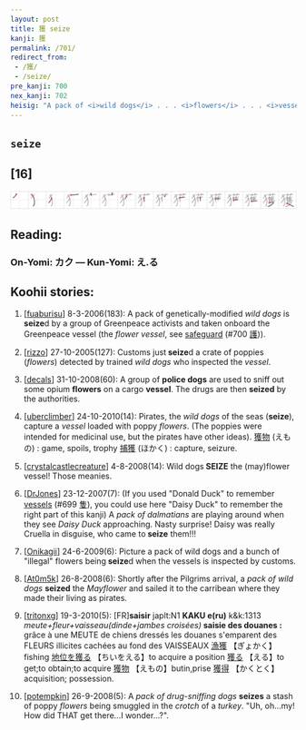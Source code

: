 ```yaml
---
layout: post
title: 獲 seize
kanji: 獲
permalink: /701/
redirect_from:
 - /獲/
 - /seize/
pre_kanji: 700
nex_kanji: 702
heisig: "A pack of <i>wild dogs</i> . . . <i>flowers</i> . . . <i>vessels</i>. Do not confuse this with the character for <i>arrest</i> (Frame 706)."
---
```


## `seize`

## [16]

<div class="stroke"><img src="../images/E78DB2.png" /></div>

## Reading:

### On-Yomi: カク &mdash; Kun-Yomi: え.る

## Koohii stories:

1) [<a href="http://kanji.koohii.com/profile/fuaburisu">fuaburisu</a>] 8-3-2006(183): A pack of genetically-modified <em>wild dogs</em> is<strong> seize</strong>d by a group of Greenpeace activists and taken onboard the Greenpeace vessel (the<em> flower vessel</em>, see <a href="../700">safeguard</a> <span class="index">(#700 <a href="http://jisho.org/kanji/details/護">護</a>)</span>). 

2) [<a href="http://kanji.koohii.com/profile/rizzo">rizzo</a>] 27-10-2005(127): Customs just<strong> seize</strong>d a crate of poppies (<em>flowers</em>) detected by trained <em>wild dogs</em> who inspected the <em>vessel</em>. 

3) [<a href="http://kanji.koohii.com/profile/decals">decals</a>] 31-10-2008(60): A group of <strong>police dogs</strong> are used to sniff out some opium <strong>flowers</strong> on a cargo <strong>vessel</strong>. The drugs are then <strong>seized</strong> by the authorities. 

4) [<a href="http://kanji.koohii.com/profile/uberclimber">uberclimber</a>] 24-10-2010(14): Pirates, the <em>wild dogs</em> of the seas (<strong>seize</strong>), capture a <em>vessel</em> loaded with poppy <em>flowers</em>. (The poppies were intended for medicinal use, but the pirates have other ideas).   <a href="http://jisho.org/kanji/details/獲物">獲物</a>   (えもの) : game, spoils, trophy   <a href="http://jisho.org/kanji/details/捕獲">捕獲</a>   (ほかく) : capture, seizure. 

5) [<a href="http://kanji.koohii.com/profile/crystalcastlecreature">crystalcastlecreature</a>] 4-8-2008(14): Wild dogs<strong> SEIZE</strong> the (may)flower vessel! Those meanies. 

6) [<a href="http://kanji.koohii.com/profile/DrJones">DrJones</a>] 23-12-2007(7): (If you used &quot;Donald Duck&quot; to remember <a href="../699">vessels</a> <span class="index">(#699 <a href="http://jisho.org/kanji/details/隻">隻</a>)</span>, you could use here &quot;Daisy Duck&quot; to remember the right part of this kanji) A <em>pack of dalmatians</em> are playing around when they see <em>Daisy Duck</em> approaching. Nasty surprise! Daisy was really Cruella in disguise, who came to<strong> seize</strong> them!!! 

7) [<a href="http://kanji.koohii.com/profile/Onikagii">Onikagii</a>] 24-6-2009(6): Picture a pack of wild dogs and a bunch of &quot;illegal&quot; flowers being<strong> seize</strong>d when the vessels is inspected by customs. 

8) [<a href="http://kanji.koohii.com/profile/At0m5k">At0m5k</a>] 26-8-2008(6): Shortly after the Pilgrims arrival, a<em> pack of wild dogs</em> <strong>seized</strong> the <em>Mayflower</em> and sailed it to the carribean where they made their living as pirates. 

9) [<a href="http://kanji.koohii.com/profile/tritonxg">tritonxg</a>] 19-3-2010(5): [FR]<strong>saisir</strong> japlt:N1 <strong>KAKU e(ru)</strong> k&amp;k:1313 <em> meute+fleur+vaisseau(dinde+jambes croisées)</em><strong> saisie des douanes :</strong> grâce à une MEUTE de chiens dressés les douanes s&#039;emparent des FLEURS illicites cachées au fond des VAISSEAUX   <a href="http://jisho.org/kanji/details/漁獲">漁獲</a>  【ぎょかく】fishing  <a href="http://jisho.org/kanji/details/地位を獲る">地位を獲る</a>  【ちいをえる】to acquire a position  <a href="http://jisho.org/kanji/details/獲る">獲る</a>  【える】to get;to obtain;to acquire  <a href="http://jisho.org/kanji/details/獲物">獲物</a>  【えもの】butin,prise  <a href="http://jisho.org/kanji/details/獲得">獲得</a>  【かくとく】acquisition; possession. 

10) [<a href="http://kanji.koohii.com/profile/potempkin">potempkin</a>] 26-9-2008(5): A <em>pack of drug-sniffing dogs</em> <strong>seizes</strong> a stash of poppy <em>flowers</em> being smuggled in the <em>crotch</em> of a <em>turkey</em>. &quot;Uh, oh...my! How did THAT get there...I wonder...?&quot;. 
